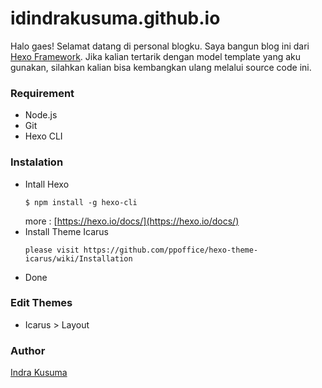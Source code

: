 # idindrakusuma.github.io

Halo gaes! Selamat datang di personal blogku. Saya bangun blog ini dari [Hexo Framework](https://hexo.io). Jika kalian tertarik dengan model template yang aku gunakan, silahkan kalian bisa kembangkan ulang melalui source code ini.

### Requirement

- Node.js
- Git
- Hexo CLI

### Instalation

- Intall Hexo
  ```
  $ npm install -g hexo-cli
  ```
  more : [https://hexo.io/docs/](https://hexo.io/docs/)
- Install Theme Icarus
  ```
  please visit https://github.com/ppoffice/hexo-theme-icarus/wiki/Installation
  ```
- Done

### Edit Themes

- Icarus > Layout

### Author

[Indra Kusuma](https://indrakusuma.web.id)
